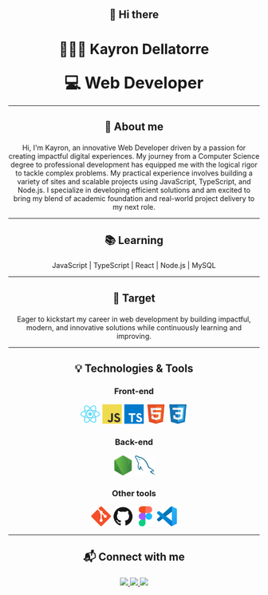 ## <p align="center">👋 Hi there</p>

# <p align="center">👩🏻‍💻 Kayron Dellatorre</p>

<p align="center">
  <strong><font size="6">💻 Web Developer</font></strong>
</p>


---

## <p align="center">🚀 About me</p>

<p align="center">
Hi, I'm Kayron, an innovative Web Developer driven by a passion for creating impactful digital experiences.  
My journey from a Computer Science degree to professional development has equipped me with the logical rigor to tackle complex problems.  
My practical experience involves building a variety of sites and scalable projects using JavaScript, TypeScript, and Node.js.  
I specialize in developing efficient solutions and am excited to bring my blend of academic foundation and real-world project delivery to my next role.
</p>

---

## <p align="center">📚 Learning</p>

<p align="center">
JavaScript | TypeScript | React | Node.js | MySQL
</p>

---

## <p align="center">🎯 Target</p>

<p align="center">
Eager to kickstart my career in web development by building impactful, modern, and innovative solutions while continuously learning and improving.
</p>

---

## <p align="center">💡 Technologies & Tools</p>

### <p align="center">Front-end</p>
<p align="center">
  <img alt="React" height="40" width="40" src="https://raw.githubusercontent.com/devicons/devicon/master/icons/react/react-original.svg"/>
  <img alt="JavaScript" height="40" width="40" src="https://raw.githubusercontent.com/devicons/devicon/master/icons/javascript/javascript-original.svg"/>
  <img alt="TypeScript" height="40" width="40" src="https://raw.githubusercontent.com/devicons/devicon/master/icons/typescript/typescript-original.svg"/>
  <img alt="HTML5" height="40" width="40" src="https://raw.githubusercontent.com/devicons/devicon/master/icons/html5/html5-original.svg"/>
  <img alt="CSS3" height="40" width="40" src="https://raw.githubusercontent.com/devicons/devicon/master/icons/css3/css3-original.svg"/>
</p>

### <p align="center">Back-end</p>
<p align="center">
  <img alt="Node.js" height="40" width="40" src="https://raw.githubusercontent.com/devicons/devicon/master/icons/nodejs/nodejs-original.svg"/>
  <img alt="MySQL" height="40" width="40" src="https://raw.githubusercontent.com/devicons/devicon/master/icons/mysql/mysql-original.svg"/>
</p>

### <p align="center">Other tools</p>
<p align="center">
  <img alt="Git" height="40" width="40" src="https://raw.githubusercontent.com/devicons/devicon/master/icons/git/git-original.svg"/>
  <img alt="GitHub" height="40" width="40" src="https://raw.githubusercontent.com/devicons/devicon/master/icons/github/github-original.svg"/>
  <img alt="Figma" height="40" width="40" src="https://raw.githubusercontent.com/devicons/devicon/master/icons/figma/figma-original.svg"/>
  <img alt="VSCode" height="40" width="40" src="https://raw.githubusercontent.com/devicons/devicon/master/icons/vscode/vscode-original.svg"/>
</p>

---

## <p align="center">📬 Connect with me</p>

<p align="center">
  <a href="mailto:kayrondell@gmail.com">
    <img src="https://img.shields.io/badge/Gmail-D14836?style=for-the-badge&logo=gmail&logoColor=white" />
  </a>
  <a href="https://www.linkedin.com/in/kayron-dellatorre/">
    <img src="https://img.shields.io/badge/LinkedIn-0077B5?style=for-the-badge&logo=linkedin&logoColor=white" />
  </a>
  <a href="https://github.com/KayronDellatorre">
    <img src="https://img.shields.io/badge/GitHub-000000?style=for-the-badge&logo=github&logoColor=white" />
  </a>
</p>
